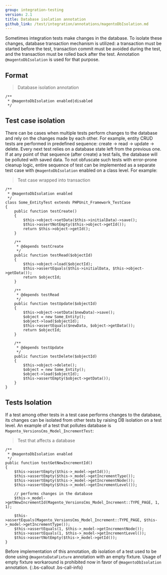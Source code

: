 ```yaml
---
group: integration-testing
version: 2.1
title: Database isolation annotation
github_link: /test/integration/annotations/magentoDbIsolation.md
---
```


Sometimes integration tests make changes in the database.
To isolate these changes, database transaction mechanism is utilized: a transaction must be started before the test, transaction commit must be avoided during the test, and the transaction must be rolled back after the test.
Annotation `@magentoDbIsolation` is used for that purpose.

## Format

> Database isolation annotation

```php?start_inline=1
/**
 * @magentoDbIsolation enabled|disabled
 */
 ```

## Test case isolation

There can be cases when multiple tests perform changes to the database and rely on the changes made by each other.
For example, entity CRUD tests are performed in predefined sequence: create -> read -> update -> delete.
Every next test relies on a database state left from the previous one.
If at any point of that sequence (after create) a test fails, the database will be polluted with saved data.
To not obfuscate such tests with error-prone cleanup logic, entire sequence of test can be implemented as a separate test case with `@magentoDbIsolation` enabled on a class level.
For example:

> Test case wrapped into transaction

```php?start_inline=1
/**
 * @magentoDbIsolation enabled
 */
class Some_EntityTest extends PHPUnit_Framework_TestCase
{
    public function testCreate()
    {
        $this->object->setData($this->initialData)->save();
        $this->assertNotEmpty($this->object->getId());
        return $this->object->getId();
    }
 
    /**
     * @depends testCreate
     */
    public function testRead($objectId)
    {
        $this->object->load($objectId);
        $this->assertEquals($this->initialData, $this->object->getData());
        return $objectId;
    }
 
    /**
     * @depends testRead
     */
    public function testUpdate($objectId)
    {
        $this->object->setData($newData)->save();
        $object = new Some_Entity();
        $object->load($objectId);
        $this->assertEquals($newData, $object->getData());
        return $objectId;
    }
 
    /**
     * @depends testUpdate
     */
    public function testDelete($objectId)
    {
        $this->object->delete();
        $object = new Some_Entity();
        $object->load($objectId);
        $this->assertEmpty($object->getData());
    }
}
```

## Tests Isolation

If a test among other tests in a test case performs changes to the database, its changes can be isolated from other tests by raising DB isolation on a test level.
An example of a test that pollutes database is `Magento_VersionsCms_Model_IncrementTest`:

> Test that affects a database

```php?start_inline=1
/**
 * @magentoDbIsolation enabled
 */
public function testGetNewIncrementId()
{
    $this->assertEmpty($this->_model->getId());
    $this->assertEmpty($this->_model->getIncrementType());
    $this->assertEmpty($this->_model->getIncrementNode());
    $this->assertEmpty($this->_model->getIncrementLevel());
 
    // performs changes in the database
    $this->_model->getNewIncrementId(Magento_VersionsCms_Model_Increment::TYPE_PAGE, 1, 1);
 
    $this->assertEquals(Magento_VersionsCms_Model_Increment::TYPE_PAGE, $this->_model->getIncrementType());
    $this->assertEquals(1, $this->_model->getIncrementNode());
    $this->assertEquals(1, $this->_model->getIncrementLevel());
    $this->assertNotEmpty($this->_model->getId());
}
```

Before implementation of this annotation, db isolation of a test used to be done using `@magentoDataFixture` annotation with an empty fixture.
Usage of empty fixture workaround is prohibited now in favor of `@magentoDbIsolation` annotation.
{:.bs-callout .bs-call-info}
